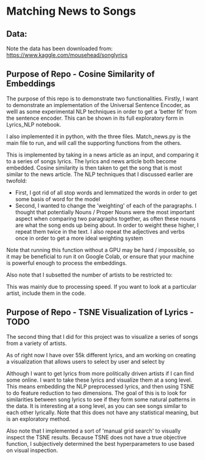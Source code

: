 # Matching News to Songs

## Data:
Note the data has been downloaded from:
https://www.kaggle.com/mousehead/songlyrics

## Purpose of Repo - Cosine Similarity of Embeddings

The purpose of this repo is to demonstrate two functionalities. Firstly, I want to demonstrate an implementation of the Universal Sentence Encoder, as welll as some experimental NLP techniques in order to get a 'better fit' from the sentence encoder. This can be shown in its full exploratory form in Lyrics_NLP notebook.

I also implemented it in python, with the three files. Match_news.py is the main file to run, and will call the supporting functions from the others. 

This is implemented by taking in a news article as an input, and comparing it to a series of songs lyrics. The lyrics and news article both become embedded. Cosine similarity is then taken to get the song that is most similar to the news article. The NLP techniques that I discussed earlier are twofold:
- First, I got rid of all stop words and lemmatized the words in order to get some basis of word for the model
- Second, I wanted to change the 'weighting' of each of the paragraphs. I thought that potentially Nouns / Proper Nouns were the most important aspect when comparing two paragraphs together, as often these nouns are what the song ends up  being about. In order to weight these higher, I repeat them twice in the text. I also repeat the adjectives and verbs once in order to get a more ideal weighting system

Note that running this function without a GPU may be hard / impossible, so it may be beneficial to run it on Google Colab, or ensure that your machine is powerful enough to process the embeddings.

Also note that I subsetted the number of artists to be restricted to:

This was mainly due to processing speed. If you want to look at a particular artist, include them in the code.


## Purpose of Repo - TSNE Visualization of Lyrics - TODO

The second thing that I did for this project was to visualize a series of songs from a variety of artists. 

As of right now I have over 55k different lyrics, and am working on creating a visualization that allows users to select by user and select by 

Although I want to get lyrics from more politically driven artists if I can find some online. I want to take these lyrics and visualize them at a song level. This means embedding the NLP preprocessed lyrics, and then using TSNE to do feature reduction to two dimensions. The goal of this is to look for similarities between song lyrics to see if they form some natural patterns in the data. It is interesting at a song level, as you can see songs similar to each other lyrically. Note that this does not have any statistical meaning, but is an exploratory method.

Also note that I implemented a sort of 'manual grid search' to visually inspect the TSNE results. Because TSNE does not have a true objective function, I subjectively determined the best hyperparameters to use based on visual inspection.
